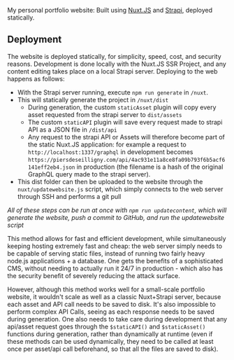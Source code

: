 My personal portfolio website: Built using [Nuxt.JS](https://nuxtjs.org/) and [Strapi](https://strapi.io/), deployed statically.


## Deployment

The website is deployed statically, for simplicity, speed, cost, and security reasons. Development is done locally with the Nuxt.JS SSR Project, and any content editing takes place on a local Strapi server. Deploying to the web happens as follows:

* With the Strapi server running, execute `npm run generate` in `/nuxt`.
* This will statically generate the project in `/nuxt/dist`
    * During generation, the custom `staticAsset` plugin will copy every asset requested from the strapi server to `dist/assets`
    * The custom `staticAPI` plugin will save every request made to strapi API as a JSON file in `/dist/api`
    * Any request to the strapi API or Assets will therefore become part of the static Nuxt.JS application: for example a request to `http://localhost:1337/graphql` in development becomes `https://piersdeseilligny.com/api/4ac931e11a8ce8fa09b793f6b5acf6141eff2eb4.json` in production (the filename is a hash of the original GraphQL query made to the strapi server).
* This dist folder can then be uploaded to the website through the `nuxt/updatewebsite.js` script, which simply connects to the web server through SSH and performs a git pull

*All of these steps can be run at once with `npm run updatecontent`, which will generate the website, push a commit to GitHub, and run the updatewebsite script*

This method allows for fast and efficient development, while simultaneously keeping hosting extremely fast and cheap: the web server simply needs to be capable of serving static files, instead of running two fairly heavy node.js applications + a database. One gets the benefits of a sophisticated CMS, without needing to actually run it 24/7 in production - which also has the security benefit of severely reducing the attack surface.

However, although this method works well for a small-scale portfolio website, it wouldn't scale as well as a classic Nuxt+Strapi server, because each asset and API call needs to be saved to disk. It's also impossible to perform complex API Calls, seeing as each response needs to be saved during generation. One also needs to take care during development that any api/asset request goes through the `$staticAPI()` and `$staticAsset()` functions during generation, rather than dynamically at runtime (even if these methods can be used dynamically, they need to be called at least once per asset/api call beforehand, so that all the files are saved to disk).